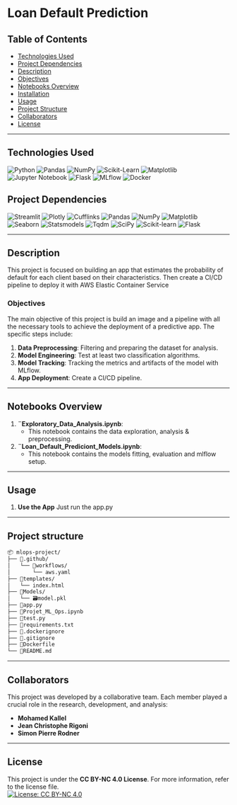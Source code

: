 # Loan Default Prediction


## Table of Contents

-   [Technologies Used](#technologies-used)
-   [Project Dependencies](#project-dependencies)
-   [Description](#description)
-   [Objectives](#objectives)
-   [Notebooks Overview](#notebooks-overview)
-   [Installation](#installation)
-   [Usage](#usage)
-   [Project Structure](#project-structure)
-   [Collaborators](#collaborators)
-   [License](#license)

---

## Technologies Used

![Python](https://img.shields.io/badge/python-3670A0?style=for-the-badge&logo=python&logoColor=ffdd54) ![Pandas](https://img.shields.io/badge/pandas-%23150458.svg?style=for-the-badge&logo=pandas&logoColor=white) ![NumPy](https://img.shields.io/badge/numpy-%23013243.svg?style=for-the-badge&logo=numpy&logoColor=white) ![Scikit-Learn](https://img.shields.io/badge/scikit--learn-%23F7931E.svg?style=for-the-badge&logo=scikit-learn&logoColor=white) ![Matplotlib](https://img.shields.io/badge/Matplotlib-%23ffffff.svg?style=for-the-badge&logo=Matplotlib&logoColor=black) ![Jupyter Notebook](https://img.shields.io/badge/jupyter-%23FA0F00.svg?style=for-the-badge&logo=jupyter&logoColor=white) ![Flask](https://img.shields.io/badge/Flask-%23000.svg?style=for-the-badge&logo=flask&logoColor=white) ![MLflow](https://img.shields.io/badge/MLflow-%230080FF.svg?style=for-the-badge&logo=mlflow&logoColor=white) ![Docker](https://img.shields.io/badge/Docker-%230db7ed.svg?style=for-the-badge&logo=docker&logoColor=white)


## Project Dependencies

![Streamlit](https://img.shields.io/badge/streamlit-v1.34.0-blue)
![Plotly](https://img.shields.io/badge/plotly-v5.22.0-blue)
![Cufflinks](https://img.shields.io/badge/cufflinks-v0.17.3-blue)
![Pandas](https://img.shields.io/badge/pandas-v2.2.1-blue)
![NumPy](https://img.shields.io/badge/numpy-v1.26.4-blue)
![Matplotlib](https://img.shields.io/badge/matplotlib-v3.8.4-blue)
![Seaborn](https://img.shields.io/badge/seaborn-v0.13.2-blue)
![Statsmodels](https://img.shields.io/badge/statsmodels-v0.14.2-blue)
![Tqdm](https://img.shields.io/badge/tqdm-v4.66.4-blue)
![SciPy](https://img.shields.io/badge/scipy-v1.13.1-blue)
![Scikit-learn](https://img.shields.io/badge/scikit--learn-v1.5.1-blue)
![Flask](https://img.shields.io/badge/flask-v2.1.1-blue)


---

## Description
This project is focused on building an app that estimates the probability of default for each client based on their characteristics. Then create a CI/CD pipeline to deploy it with AWS Elastic Container Service

### Objectives
The main objective of this project is build an image and a pipeline with all the necessary tools to achieve the deployment of a predictive app. The specific steps include:

1. **Data Preprocessing**: Filtering and preparing the dataset for analysis.
2. **Model Engineering**: Test at least two classification algorithms.
3. **Model Tracking**: Tracking the metrics and artifacts of the model with MLflow.
4. **App Deployment**: Create a CI/CD pipeline.

---

## Notebooks Overview

1. **¨Exploratory_Data_Analysis.ipynb**:
   - This notebook contains the data exploration, analysis & preprocessing.
2. **¨Loan_Default_Prediciont_Models.ipynb**:
   - This notebook contains the models fitting, evaluation and mlflow setup.
---

## Usage 

1. **Use the App** Just run the app.py
---
## Project structure
```sh
📦 mlops-project/
├── 📁.github/
│   └── 📁workflows/
│       └── aws.yaml
├── 📁templates/
│   └── index.html
├── 📁Models/
│   └── 🗃️model.pkl
├── 🐍app.py
├── 🐍Projet_ML_Ops.ipynb
├── 🐍test.py
├── 📄requirements.txt
├── 📄.dockerignore
├── 📄.gitignore
├── 📄Dockerfile
└── 📄README.md
```

---


## Collaborators

This project was developed by a collaborative team. Each member played a crucial role in the research, development, and analysis:

- **Mohamed Kallel**
- **Jean Christophe Rigoni**
- **Simon Pierre Rodner**
---



## License
This project is under the **CC BY-NC 4.0 License**. For more information, refer to the license file. <br/>
[![License: CC BY-NC 4.0](https://img.shields.io/badge/License-CC%20BY--NC%204.0-lightgrey.svg)](https://creativecommons.org/licenses/by-nc/4.0/)
